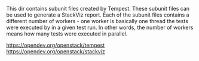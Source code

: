 This dir contains subunit files created by Tempest.
These subunit files can be used to generate a StackViz report.
Each of the subunit files contains a different number of workers -
one worker is basically one thread the tests were executed by in a given
test run. In other words, the number of workers means how many tests were
executed in parallel.

https://opendev.org/openstack/tempest
https://opendev.org/openstack/stackviz
